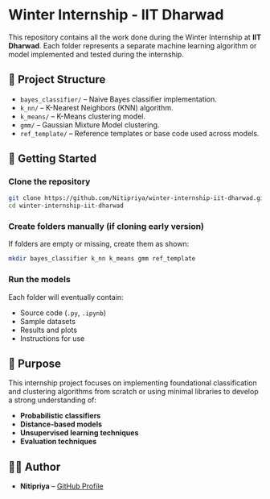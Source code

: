 # Winter Internship - IIT Dharwad

This repository contains all the work done during the Winter Internship at **IIT Dharwad**. Each folder represents a separate machine learning algorithm or model implemented and tested during the internship.

## 📁 Project Structure

- `bayes_classifier/` – Naive Bayes classifier implementation.
- `k_nn/` – K-Nearest Neighbors (KNN) algorithm.
- `k_means/` – K-Means clustering model.
- `gmm/` – Gaussian Mixture Model clustering.
- `ref_template/` – Reference templates or base code used across models.

## 🚀 Getting Started

### Clone the repository

```bash
git clone https://github.com/Nitipriya/winter-internship-iit-dharwad.git
cd winter-internship-iit-dharwad
```

### Create folders manually (if cloning early version)

If folders are empty or missing, create them as shown:

```bash
mkdir bayes_classifier k_nn k_means gmm ref_template
```

### Run the models

Each folder will eventually contain:
- Source code (`.py`, `.ipynb`)
- Sample datasets
- Results and plots
- Instructions for use

## 📌 Purpose

This internship project focuses on implementing foundational classification and clustering algorithms from scratch or using minimal libraries to develop a strong understanding of:

- **Probabilistic classifiers**
- **Distance-based models**
- **Unsupervised learning techniques**
- **Evaluation techniques**

## 👩‍💻 Author

- **Nitipriya** – [GitHub Profile](https://github.com/Nitipriya)
